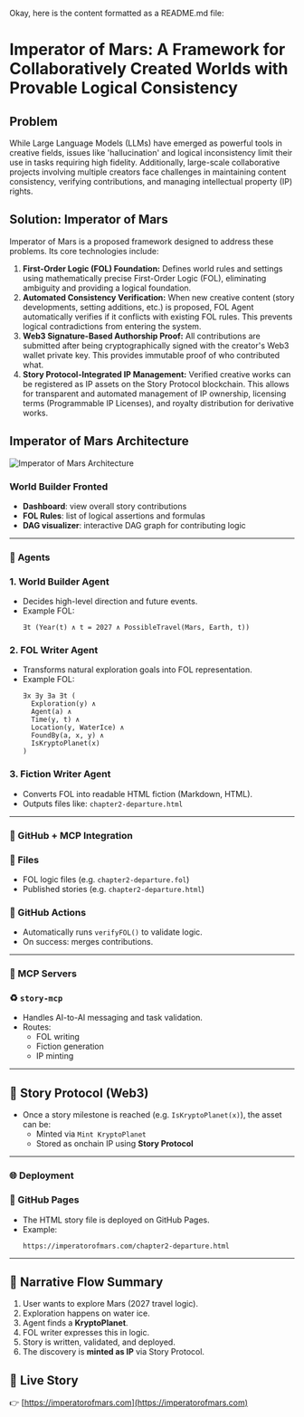 Okay, here is the content formatted as a README.md file:

# Imperator of Mars: A Framework for Collaboratively Created Worlds with Provable Logical Consistency

## Problem

While Large Language Models (LLMs) have emerged as powerful tools in creative fields, issues like 'hallucination' and logical inconsistency limit their use in tasks requiring high fidelity. Additionally, large-scale collaborative projects involving multiple creators face challenges in maintaining content consistency, verifying contributions, and managing intellectual property (IP) rights.

## Solution: Imperator of Mars

Imperator of Mars is a proposed framework designed to address these problems. Its core technologies include:

1.  **First-Order Logic (FOL) Foundation:** Defines world rules and settings using mathematically precise First-Order Logic (FOL), eliminating ambiguity and providing a logical foundation.
2.  **Automated Consistency Verification:** When new creative content (story developments, setting additions, etc.) is proposed, FOL Agent automatically verifies if it conflicts with existing FOL rules. This prevents logical contradictions from entering the system.
3.  **Web3 Signature-Based Authorship Proof:** All contributions are submitted after being cryptographically signed with the creator's Web3 wallet private key. This provides immutable proof of who contributed what.
4.  **Story Protocol-Integrated IP Management:** Verified creative works can be registered as IP assets on the Story Protocol blockchain. This allows for transparent and automated management of IP ownership, licensing terms (Programmable IP Licenses), and royalty distribution for derivative works.

## Imperator of Mars Architecture

![Imperator of Mars Architecture](./images/imperator_of_mars_architecture.png)

### World Builder Fronted

- **Dashboard**: view overall story contributions
- **FOL Rules**: list of logical assertions and formulas
- **DAG visualizer**: interactive DAG graph for contributing logic

---

### 🤖 Agents

### 1. **World Builder Agent**
- Decides high-level direction and future events.
- Example FOL:
  ```
  ∃t (Year(t) ∧ t = 2027 ∧ PossibleTravel(Mars, Earth, t))
  ```

### 2. **FOL Writer Agent**
- Transforms natural exploration goals into FOL representation.
- Example FOL:
  ```
  ∃x ∃y ∃a ∃t (
    Exploration(y) ∧
    Agent(a) ∧
    Time(y, t) ∧
    Location(y, WaterIce) ∧
    FoundBy(a, x, y) ∧
    IsKryptoPlanet(x)
  )
  ```

### 3. **Fiction Writer Agent**
- Converts FOL into readable HTML fiction (Markdown, HTML).
- Outputs files like: `chapter2-departure.html`

---

### 🧪 GitHub + MCP Integration

### 📂 Files
- FOL logic files (e.g. `chapter2-departure.fol`)
- Published stories (e.g. `chapter2-departure.html`)

### 🧠 GitHub Actions
- Automatically runs `verifyFOL()` to validate logic.
- On success: merges contributions.

---

### 🔌 MCP Servers

### ♻️ `story-mcp`
- Handles AI-to-AI messaging and task validation.
- Routes:
  - FOL writing
  - Fiction generation
  - IP minting

---

## 🔗 Story Protocol (Web3)

- Once a story milestone is reached (e.g. `IsKryptoPlanet(x)`), the asset can be:
  - Minted via `Mint KryptoPlanet`
  - Stored as onchain IP using **Story Protocol**

---

### 🌐 Deployment

### 📘 GitHub Pages
- The HTML story file is deployed on GitHub Pages.
- Example:
  ```
  https://imperatorofmars.com/chapter2-departure.html
  ```

---

## 🔀 Narrative Flow Summary

1. User wants to explore Mars (2027 travel logic).
2. Exploration happens on water ice.
3. Agent finds a **KryptoPlanet**.
4. FOL writer expresses this in logic.
5. Story is written, validated, and deployed.
6. The discovery is **minted as IP** via Story Protocol.


## 🚰 Live Story
👉 [https://imperatorofmars.com](https://imperatorofmars.com)

